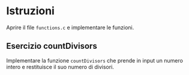 # Istruzioni
  
Aprire il file `functions.c` e implementare le funzioni.

## Esercizio countDivisors

Implementare la funzione `countDivisors` che prende in input un numero intero e restituisce il suo numero di divisori.